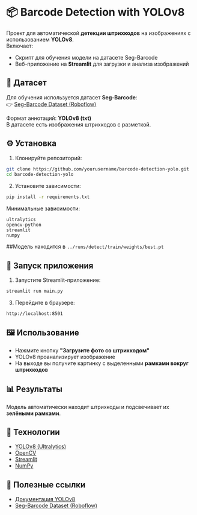 # 📦 Barcode Detection with YOLOv8

Проект для автоматической **детекции штрихкодов** на изображениях с использованием **YOLOv8**.  
Включает:
- Скрипт для обучения модели на датасете Seg-Barcode  
- Веб-приложение на **Streamlit** для загрузки и анализа изображений  

## 📂 Датасет  
Для обучения используется датасет **Seg-Barcode**:  
👉 [Seg-Barcode Dataset (Roboflow)](https://universe.roboflow.com/tafila-technichal-university/seg-barcode)  

Формат аннотаций: **YOLOv8 (txt)**  
В датасете есть изображения штрихкодов с разметкой.  

## ⚙️ Установка  

1. Клонируйте репозиторий:  
```bash
git clone https://github.com/yourusername/barcode-detection-yolo.git
cd barcode-detection-yolo
```  

2. Установите зависимости:  
```bash
pip install -r requirements.txt
```  

Минимальные зависимости:  
```
ultralytics
opencv-python
streamlit
numpy
```  

##Модель находится в 
`../runs/detect/train/weights/best.pt`
## 🚀 Запуск приложения  

1. Запустите Streamlit-приложение:  
```bash
streamlit run main.py
```  

3. Перейдите в браузере:  
```
http://localhost:8501
```  

## 🖼 Использование  

- Нажмите кнопку **"Загрузите фото со штрихкодом"**  
- YOLOv8 проанализирует изображение  
- На выходе вы получите картинку с выделенными **рамками вокруг штрихкодов**  

## 📊 Результаты  

Модель автоматически находит штрихкоды и подсвечивает их **зелёными рамками**.  

## 📌 Технологии  

- [YOLOv8 (Ultralytics)](https://github.com/ultralytics/ultralytics)  
- [OpenCV](https://opencv.org/)  
- [Streamlit](https://streamlit.io/)  
- [NumPy](https://numpy.org/)  

## 📖 Полезные ссылки  

- [Документация YOLOv8](https://docs.ultralytics.com/)  
- [Seg-Barcode Dataset (Roboflow)](https://universe.roboflow.com/tafila-technichal-university/seg-barcode)  
